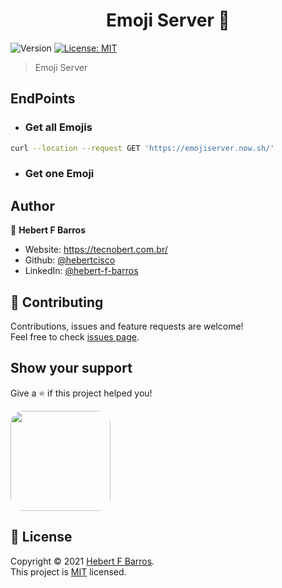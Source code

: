 <h1 align="center">Emoji Server 👋</h1>
<p>
  <img alt="Version" src="https://img.shields.io/badge/version-0.0.1-blue.svg?cacheSeconds=2592000" />
  <a href="LICENSE" target="_blank">
    <img alt="License: MIT" src="https://img.shields.io/badge/License-MIT-yellow.svg" />
  </a>

</p>

> Emoji Server

## EndPoints

- ### Get all Emojis

```sh
curl --location --request GET 'https://emojiserver.now.sh/'
```

- ### Get one Emoji

## Author

👤 **Hebert F Barros**

- Website: https://tecnobert.com.br/
- Github: [@hebertcisco](https://github.com/hebertcisco)
- LinkedIn: [@hebert-f-barros](https://linkedin.com/in/hebert-f-barros)

## 🤝 Contributing

Contributions, issues and feature requests are welcome!<br />Feel free to check [issues page](issues).

## Show your support

Give a ⭐️ if this project helped you!

<a  href="https://www.patreon.com/hebertfbarros">
  <img style="border-radius:20px;" src="https://c5.patreon.com/external/logo/become_a_patron_button@2x.png" width="160">
</a>

## 📝 License

Copyright © 2021 [Hebert F Barros](https://github.com/hebertcisco).<br />
This project is [MIT](LICENSE) licensed.
